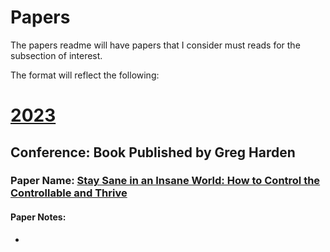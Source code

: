 # Papers


The papers readme will have papers that I consider must reads for the subsection of interest.

The format will reflect the following:


# <u> 2023 </u>

## Conference: Book Published by Greg Harden 
### Paper Name: [Stay Sane in an Insane World: How to Control the Controllable and Thrive](https://www.amazon.com/Stay-Sane-Insane-World-Controllables/dp/1665092416)
#### Paper Notes: 

* 
